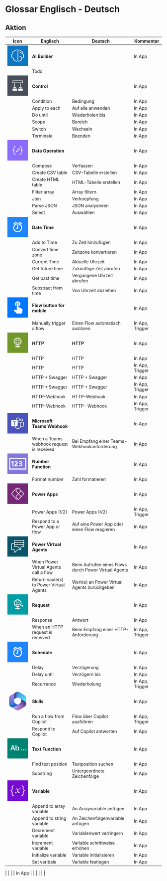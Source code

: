 # Glossar Englisch - Deutsch

## Aktion

| Icon | Englisch | Deutsch | Kommentar |
| --- | --- | --- | --- |
| ![alt text](/sources/aiBuilderNew.51dbdb6b.png "AI Builder") | **AI Builder** | | In App |
|  | Todo |  |  |
| ![alt text](/sources/condition.4c34404e.png "Controls") | **Control** | | In App |
|  | Condition | Bedingung | In App |
|  | Apply to each | Auf alle anwenden | In App |
|  | Do until | Wiederholen bis | In App |
|  | Scope | Bereich | In App |
|  | Switch | Wechseln | In App |
|  | Terminate | Beenden | In App |
| ![alt text](/sources/dataoperationedit.2c8a4d5e.png "Data Operation") | **Data Operation**     |  | In App |
|  | Compose | Verfassen | In App |
|  | Create CSV table | CSV-Tabelle erstellen | In App |
|  | Create HTML table | HTML-Tabelle erstellen | In App |
|  | Filter array | Array filtern | In App |
|  | Join | Verknüpfung | In App |
|  | Parse JSON | JSON analysieren | In App |
|  | Select | Auswählen | In App |
| ![alt text](/sources/datetime.6adce4c8.png "Date Tim") | **Date Time** |  | In App |
|  | Add to Time | Zu Zeit hinzufügen | In App |
|  | Convert time zone | Zeitzone konvertieren | In App |
|  | Current Time | Aktuelle Uhrzeit | In App |
|  | Get future time | Zukünftige Zeit abrufen | In App |
|  | Get past time | Vergangene Uhrzeit abrufen | In App |
|  | Substract from time | Von Uhrzeit abziehen | In App |
| ![alt text](/sources/button.c0d4736c.png "low button for mobil") | **Flow button for mobile** |  | In App |
|  | Manually trigger a flow | Einen Flow automatisch auslösen | In App, Trigger |
| ![alt text](/sources/http.a0aaded8.png "HTTP") | **HTTP** | **HTTP** | In App |
|  | HTTP | HTTP | In App |
|  | HTTP | HTTP | In App, Trigger |
|  | HTTP + Swagger | HTTP + Swagger | In App |
|  | HTTP + Swagger | HTTP + Swagger | In App, Trigger |
|  | HTTP-Webhook | HTTP-Webhook | In App |
|  | HTTP-Webhook | HTTP- Webhook | In App, Trigger |
| ![alt text](/sources/teams.dd2b07cb.png "Microsoft Teams Webhook") | **Microsoft Teams Webhook** |  | In App|
|  | When a Teams webhook request is received | Bei Empfang einer Teams-Webhookanforderung | In App |
| ![alt text](/sources/numberfunctions.31ce8522.png "Number Function") | **Number Function** |  | In App |
|  | Format number | Zahl formatieren | In App |
| ![alt text](/sources/PowerApps2.05e0cdd0.png "Power Apps") | **Power Apps** |  | In App |
|  | Power Apps (V2) | Power Apps (V2) | In App, Trigger |
|  | Respond to a Power App or flow | Auf eine Power App oder einen Flow reagieren | In App |
| ![alt text](/sources/PowerVirtualAgents2.c357140b.png "Power Virtual Agents") | **Power Virtual Agents** |  | In App |
|  | When Power Virtual Agents call a flow | Beim Aufrufen eines Flows durch Power Virtual Agents | In App |
|  | Return vaule(s) to Power Virtual Agents | Wert(e) an Power Virtual Agents zurückgeben | In App |
| ![alt text](/sources//request.1cff129c.png "Request") | **Request** |  | In App |
|  | Response | Antwort | In App |
|  | When an HTTP request is received | Beim Empfang einer HTTP-Anforderung | In App, Trigger |
| ![alt text](/sources/datetime.6adce4c8.png "Schedule") | **Schedule** |  | In App |
|  | Delay | Verzögerung | In App |
|  | Delay until | Verzögern bis | In App |
|  | Recurrence | Wiederholung | In App, Trigger |
| ![alt text](/sources/Skills.4cd3778f.png "Skills") | **Skills** |  | In App |
|  | Run a flow from Copilot | Flow über Copilot ausführen | In App, Trigger |
|  | Respond to Copilot | Auf Copilot antworten | In App |
| ![alt text](/sources/textfunctions.46a2303c.png "Text Function") | **Text Function** |  | In App |
|  | Find text position | Textposition suchen | In App |
|  | Substring | Untergeordnete Zeichenfolge | In App |
| ![alt text](/sources/variables.e1611a86.png "Variable")  | **Variable** |  | In App |
|  | Append to array variable | An Arrayvariable anfügen | In App |
|  | Append to string variable | An Zeichenfolgenvariable anfügen | In App |
|  | Decrement variable | Variablenwert verringern | In App |
|  | Increment variable | Variable schrittweise erhöhen | In App |
|  | Initialize variable | Variable initialisieren | In App |
|  | Set varibale | Variable festlegen | In App |

|  |  |  | In App |
|  |  |  |  |
